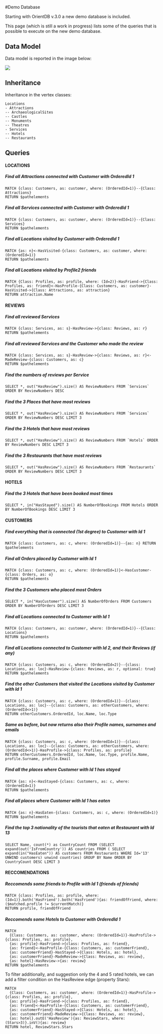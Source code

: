 
#Demo Database

Starting with OrientDB v.3.0 a new demo database is included.

This page (which is still a work in progress) lists some of the queries that is possible to execute on the new demo database.


## Data Model

Data model is reported in the image below:

![](images/DemoDB/social-travel-agency/DataModel.png)


## Inheritance

Inheritance in the vertex classes:

```
Locations
- Attractions
-- ArchaeologicalSites 
-- Castles
-- Monuments
-- Theatres
- Services
-- Hotels 
-- Restaurants
```

## Queries

#### LOCATIONS 

##### Find all Attractions connected with Customer with OrderedId 1
```
MATCH {class: Customers, as: customer, where: (OrderedId=1)}--{Class: Attractions} 
RETURN $pathelements
```

##### Find all Services connected with Customer with OrderedId 1
```
MATCH {class: Customers, as: customer, where: (OrderedId=1)}--{Class: Services} 
RETURN $pathelements
```

##### Find all Locations visited by Customer with OrderedId 1
```
MATCH {as: n}<-HasVisited-{class: Customers, as: customer, where: (OrderedId=1)} 
RETURN $pathelements
```

##### Find all Locations visited by Profile2 friends
```
MATCH {Class: Profiles, as: profile, where: (Id=2)}-HasFriend->{Class: Profiles, as: friend}<-HasProfile-{Class: Customers, as: customer}-HasVisited->{Class: Attractions, as: attraction} 
RETURN attraction.Name
```


#### REVIEWS 

##### Find all reviewed Services
```
MATCH {class: Services, as: s}-HasReview->{class: Reviews, as: r} 
RETURN $pathelements
```

##### Find all reviewed Services and the Customer who made the review 
```
MATCH {class: Services, as: s}-HasReview->{class: Reviews, as: r}<-MadeReview-{class: Customers, as: c} 
RETURN $pathelements 
```

##### Find the numbers of reviews per Service 
```
SELECT *, out("HasReview").size() AS ReviewNumbers FROM `Services` ORDER BY ReviewNumbers DESC 
```

##### Find the 3 Places that have most reviews
```
SELECT *, out("HasReview").size() AS ReviewNumbers FROM `Services` ORDER BY ReviewNumbers DESC LIMIT 3
```

##### Find the 3 Hotels that have most reviews 
```
SELECT *, out("HasReview").size() AS ReviewNumbers FROM `Hotels` ORDER BY ReviewNumbers DESC LIMIT 3
```

##### Find the 3 Restaurants that have most reviews 
```
SELECT *, out("HasReview").size() AS ReviewNumbers FROM `Restaurants` ORDER BY ReviewNumbers DESC LIMIT 3
```

#### HOTELS 
##### Find the 3 Hotels that have been booked most times
```
SELECT *, in("HasStayed").size() AS NumberOfBookings FROM Hotels ORDER BY NumberOfBookings DESC LIMIT 3
```
#### CUSTOMERS 
	
##### Find everything that is connected (1st degree) to Customer with Id 1 
```
MATCH {class: Customers, as: c, where: (OrderedId=1)}--{as: n} RETURN $pathelements
```
##### Find all Orders placed by Customer with Id 1  
```
MATCH {class: Customers, as: c, where: (OrderedId=1)}<-HasCustomer-{class: Orders, as: o} 
RETURN $pathelements
```
##### Find the 3 Customers who placed most Orders
```
SELECT *, in("HasCustomer").size() AS NumberOfOrders FROM Customers ORDER BY NumberOfOrders DESC LIMIT 3
```
##### Find all Locations connected to Customer with Id 1
```
MATCH {class: Customers, as: customer, where: (OrderedId=1)}--{Class: Locations} 
RETURN $pathelements
```	
##### Find all Locations connected to Customer with Id 2, and their Reviews (if any) 
```
MATCH {class: Customers, as: c, where: (OrderedId=2)}--{class: Locations, as: loc}-HasReview-{class: Reviews, as: r, optional: true} 
RETURN $pathelements
```
##### Find the other Customers that visited the Locations visited by Customer with Id 1
```
MATCH {class: Customers, as: c, where: (OrderedId=1)}--{class: Locations, as: loc}--{class: Customers, as: otherCustomers, where: (OrderedId<>1)} 
RETURN otherCustomers.OrderedId, loc.Name, loc.Type
```
##### Same as before, but now returns also their Profile names, surnames and emails 
```
MATCH {class: Customers, as: c, where: (OrderedId=1)}--{class: Locations, as: loc}--{class: Customers, as: otherCustomers, where: (OrderedId<>1)}-HasProfile->{class: Profiles, as: profile} 
RETURN otherCustomers.OrderedId, loc.Name, loc.Type, profile.Name, profile.Surname, profile.Email
```
##### Find all the places where Customer with Id 1 has stayed
```
MATCH {as: n}<-HasStayed-{class: Customers, as: c, where: (OrderedId=1)} 
RETURN $pathelements
```
##### Find all places where Customer with Id 1 has eaten
```
MATCH {as: n}-HasEaten-{class: Customers, as: c, where: (OrderedId=1)} 
RETURN $pathelements
```
##### Find the top 3 nationality of the tourists that eaten at Restaurant with Id 13
```
SELECT Name, count(*) as CountryCount FROM (SELECT expand(out('IsFromCountry')) AS countries FROM ( SELECT expand(in("HasEaten")) AS customers FROM Restaurants WHERE Id='13' UNWIND customers) unwind countries) GROUP BY Name ORDER BY CountryCount DESC LIMIT 3
```

#### RECCOMENDATIONS

##### Reccomends some friends to Profile with Id 1 (friends of friends)
```
MATCH {class: Profiles, as: profile, where: (Id=1)}.both('HasFriend').both('HasFriend'){as: friendOfFriend, where: ($matched.profile != $currentMatch)} 
RETURN profile, friendOfFriend 
```

##### Reccomends some Hotels to Customer with OrderedId 1	
```
MATCH 
  {Class: Customers, as: customer, where: (OrderedId=1)}-HasProfile->{class: Profiles, as: profile},
  {as: profile}-HasFriend->{class: Profiles, as: friend},
  {as: friend}<-HasProfile-{Class: Customers, as: customerFriend},
  {as: customerFriend}-HasStayed->{Class: Hotels, as: hotel},
  {as: customerFriend}-MadeReview->{Class: Reviews, as: review},
  {as: hotel}-HasReview->{as: review}
RETURN $pathelements
```

To filter additionally, and suggestion only the 4 and 5 rated hotels, we can add a filter condition on the HasReview edge (property Stars):

```
MATCH
  {Class: Customers, as: customer, where: (OrderedId=1)}-HasProfile->{class: Profiles, as: profile},
  {as: profile}-HasFriend->{class: Profiles, as: friend},
  {as: friend}<-HasProfile-{Class: Customers, as: customerFriend},
  {as: customerFriend}-HasStayed->{Class: Hotels, as: hotel},
  {as: customerFriend}-MadeReview->{Class: Reviews, as: review},
  {as: hotel}.outE('HasReview'){as: ReviewStars, where: (Stars>3)}.inV(){as: review}
RETURN hotel, ReviewStars.Stars  
```
 